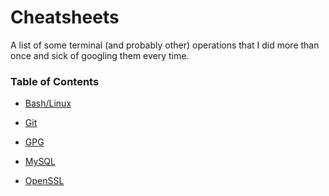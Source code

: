 Cheatsheets
===========

A list of some terminal (and probably other) operations that I did more than once and sick of googling them every time.

### Table of Contents

-   [Bash/Linux](<bash_linux/bash_linux.md>)

-   [Git](<git/git.md>)

-   [GPG](<gpg/gpg.md>)

-   [MySQL](<mysql/mysql.md>)

-   [OpenSSL](<openssl/openssl.md>)

